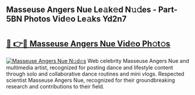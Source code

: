 ## Masseuse Angers Nue Le𝚊k𝚎d N𝚞𝚍es - Part-5BN Photos Vid𝚎o Le𝚊ks Yd2n7

# <h2><a href="http://fb43dq1.evod.top/?m=Masseuse+Angers+Nue">🔗 👉🔴 Masseuse Angers Nue Vid𝚎o Ph𝚘t𝚘s</a></h2>

[![Masseuse Angers Nue N𝚞d𝚎s](https://i.imgur.com/8V9OHl7.gif)](http://fb43dq1.evod.top/?m=Masseuse+Angers+Nue)
Web celebrity Masseuse Angers Nue and multimedia artist, recognized for posting dance and lifestyle content through solo and collaborative dance routines and mini vlogs. Respected scientist Masseuse Angers Nue, recognized for their groundbreaking research and contributions to their field. 
